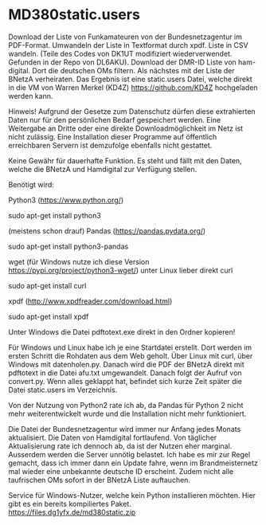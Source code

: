 # MD380static.users
Download der Liste von Funkamateuren von der Bundesnetzagentur im PDF-Format. Umwandeln der Liste in Textformat durch xpdf. Liste in CSV wandeln. (Teile des Codes von DK1UT modifiziert wiederverwendet. Gefunden in der Repo von DL6AKU). Download der DMR-ID Liste von ham-digital. Dort die deutschen OMs filtern. Als nächstes mit der Liste der BNetzA verheiraten. Das Ergebnis ist eine static.users Datei, welche direkt in die VM von Warren Merkel (KD4Z) https://github.com/KD4Z hochgeladen werden kann.

Hinweis! Aufgrund der Gesetze zum Datenschutz dürfen diese extrahierten Daten nur für den persönlichen Bedarf gespeichert werden. Eine Weitergabe an Dritte oder eine direkte Downloadmöglichkeit im Netz ist nicht zulässig. Eine Installation dieser Programme auf öffentlich erreichbaren Servern ist demzufolge ebenfalls nicht gestattet.

Keine Gewähr für dauerhafte Funktion. Es steht und fällt mit den Daten, welche die BNetzA und Hamdigital zur Verfügung stellen.

Benötigt wird:

Python3 (https://www.python.org/)

sudo apt-get install python3

(meistens schon drauf)
Pandas (https://pandas.pydata.org/)

sudo apt-get install python3-pandas

wget (für Windows nutze ich diese Version https://pypi.org/project/python3-wget/)
unter Linux lieber direkt curl

sudo apt-get install curl

xpdf (http://www.xpdfreader.com/download.html)

sudo apt-get install xpdf

Unter Windows die Datei pdftotext.exe direkt in den Ordner kopieren!


Für Windows und Linux habe ich je eine Startdatei erstellt. Dort werden im ersten Schritt die Rohdaten aus dem Web geholt. Über Linux mit curl, über Windows mit datenholen.py. Danach wird die PDF der BNetzA direkt mit pdftotext in die Datei afu.txt umgewandelt. Danach folgt der Aufruf von convert.py. Wenn alles geklappt hat, befindet sich kurze Zeit später die Datei static.users im Verzeichnis.

Von der Nutzung von Python2 rate ich ab, da Pandas für Python 2 nicht mehr weiterentwickelt wurde und die Installation nicht mehr funktioniert.

Die Datei der Bundesnetzagentur wird immer nur Anfang jedes Monats aktualisiert. Die Daten von Hamdigital fortlaufend. Von täglicher Aktualisierung rate ich dennoch ab, da ist der Nutzen eher marginal. Ausserdem werden die Server unnötig belastet. Ich habe es mir zur Regel gemacht, dass ich immer dann ein Update fahre, wenn im Brandmeisternetz mal wieder eine unbekannte deutsche ID erscheint. Zudem nicht alle taufrischen OMs sofort in der BNetzA Liste auftauchen.

Service für Windows-Nutzer, welche kein Python installieren möchten. Hier gibt es ein bereits kompiliertes Paket. https://files.dg1yfx.de/md380static.zip
